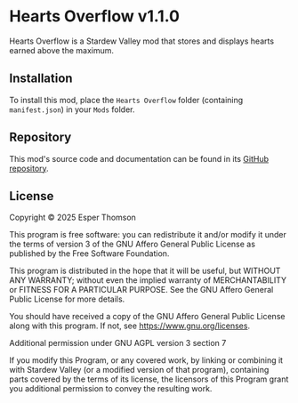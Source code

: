 # Hearts Overflow v1.1.0

Hearts Overflow is a Stardew Valley mod that stores and displays hearts earned above the maximum.

## Installation

To install this mod, place the `Hearts Overflow` folder (containing `manifest.json`) in your `Mods`
folder.

## Repository

This mod's source code and documentation can be found in its [GitHub
repository](https://github.com/Esper89/StardewValley-HeartsOverflow).

## License

Copyright © 2025 Esper Thomson

This program is free software: you can redistribute it and/or modify it under the terms of version
3 of the GNU Affero General Public License as published by the Free Software Foundation.

This program is distributed in the hope that it will be useful, but WITHOUT ANY WARRANTY; without
even the implied warranty of MERCHANTABILITY or FITNESS FOR A PARTICULAR PURPOSE. See the GNU Affero
General Public License for more details.

You should have received a copy of the GNU Affero General Public License along with this program.
If not, see <https://www.gnu.org/licenses>.

Additional permission under GNU AGPL version 3 section 7

If you modify this Program, or any covered work, by linking or combining it with Stardew Valley (or
a modified version of that program), containing parts covered by the terms of its license, the
licensors of this Program grant you additional permission to convey the resulting work.

